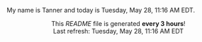 My name is Tanner and today is Tuesday, May 28, 11:16 AM EDT.

<p align="center">This <i>README</i> file is generated <b>every 3 hours</b>!</br>Last refresh: Tuesday, May 28, 11:16 AM EDT<br /></p>
